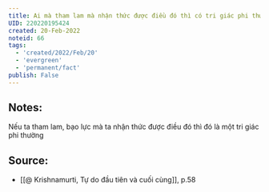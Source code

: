 ```yaml
---
title: Ai mà tham lam mà nhận thức được điều đó thì có tri giác phi thường
UID: 220220195424
created: 20-Feb-2022
noteid: 66
tags:
  - 'created/2022/Feb/20'
  - 'evergreen'
  - 'permanent/fact'
publish: False
---
```

## Notes:
Nếu ta tham lam, bạo lực mà ta nhận thức được điều đó thì đó là một tri giác phi thường

## Source:
- [[@ Krishnamurti, Tự do đầu tiên và cuối cùng]], p.58



